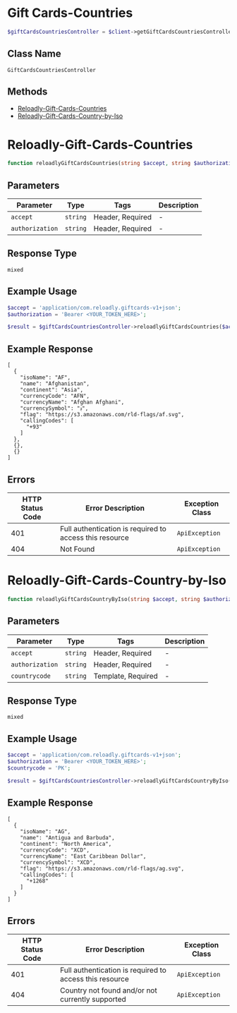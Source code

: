 # Gift Cards-Countries

```php
$giftCardsCountriesController = $client->getGiftCardsCountriesController();
```

## Class Name

`GiftCardsCountriesController`

## Methods

* [Reloadly-Gift-Cards-Countries](../../doc/controllers/gift-cards-countries.md#reloadly-gift-cards-countries)
* [Reloadly-Gift-Cards-Country-by-Iso](../../doc/controllers/gift-cards-countries.md#reloadly-gift-cards-country-by-iso)


# Reloadly-Gift-Cards-Countries

```php
function reloadlyGiftCardsCountries(string $accept, string $authorization)
```

## Parameters

| Parameter | Type | Tags | Description |
|  --- | --- | --- | --- |
| `accept` | `string` | Header, Required | - |
| `authorization` | `string` | Header, Required | - |

## Response Type

`mixed`

## Example Usage

```php
$accept = 'application/com.reloadly.giftcards-v1+json';
$authorization = 'Bearer <YOUR_TOKEN_HERE>';

$result = $giftCardsCountriesController->reloadlyGiftCardsCountries($accept, $authorization);
```

## Example Response

```
[
  {
    "isoName": "AF",
    "name": "Afghanistan",
    "continent": "Asia",
    "currencyCode": "AFN",
    "currencyName": "Afghan Afghani",
    "currencySymbol": "؋",
    "flag": "https://s3.amazonaws.com/rld-flags/af.svg",
    "callingCodes": [
      "+93"
    ]
  },
  {},
  {}
]
```

## Errors

| HTTP Status Code | Error Description | Exception Class |
|  --- | --- | --- |
| 401 | Full authentication is required to access this resource | `ApiException` |
| 404 | Not Found | `ApiException` |


# Reloadly-Gift-Cards-Country-by-Iso

```php
function reloadlyGiftCardsCountryByIso(string $accept, string $authorization, string $countrycode)
```

## Parameters

| Parameter | Type | Tags | Description |
|  --- | --- | --- | --- |
| `accept` | `string` | Header, Required | - |
| `authorization` | `string` | Header, Required | - |
| `countrycode` | `string` | Template, Required | - |

## Response Type

`mixed`

## Example Usage

```php
$accept = 'application/com.reloadly.giftcards-v1+json';
$authorization = 'Bearer <YOUR_TOKEN_HERE>';
$countrycode = 'PK';

$result = $giftCardsCountriesController->reloadlyGiftCardsCountryByIso($accept, $authorization, $countrycode);
```

## Example Response

```
[
  {
    "isoName": "AG",
    "name": "Antigua and Barbuda",
    "continent": "North America",
    "currencyCode": "XCD",
    "currencyName": "East Caribbean Dollar",
    "currencySymbol": "XCD",
    "flag": "https://s3.amazonaws.com/rld-flags/ag.svg",
    "callingCodes": [
      "+1268"
    ]
  }
]
```

## Errors

| HTTP Status Code | Error Description | Exception Class |
|  --- | --- | --- |
| 401 | Full authentication is required to access this resource | `ApiException` |
| 404 | Country not found and/or not currently supported | `ApiException` |

